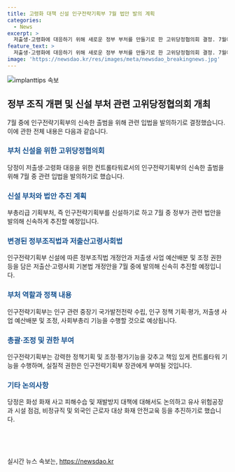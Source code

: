 ```yaml
---
title: 고령화 대책 신설 인구전략기획부 7월 법안 발의 계획
categories:
  - News
excerpt: >
  저출생·고령화에 대응하기 위해 새로운 정부 부처를 만들기로 한 고위당정협의회 결정. 7월에 관련 법안을 발의하여 빠른 시일 내에 출범할 예정이며, 이를 통해 정부는 인구 전략 및 정책 수립, 저출생 예산 관리 등의 책임을 부총리급 인구전략기획부에 위임할 계획이다. 또한 화성 화재 사고 피해수습과 재발방지 대책도 논의되었으며, 유사 위험공장과 시설 점검, 화재 안전교육 등의 대책이 추진될 예정이다.
feature_text: >
  저출생·고령화에 대응하기 위해 새로운 정부 부처를 만들기로 한 고위당정협의회 결정. 7월에 관련 법안을 발의하여 빠른 시일 내에 출범할 예정이며, 이를 통해 정부는 인구 전략 및 정책 수립, 저출생 예산 관리 등의 책임을 부총리급 인구전략기획부에 위임할 계획이다. 또한 화성 화재 사고 피해수습과 재발방지 대책도 논의되었으며, 유사 위험공장과 시설 점검, 화재 안전교육 등의 대책이 추진될 예정이다.
image: 'https://newsdao.kr/res/images/meta/newsdao_breakingnews.jpg'
---
```


<p><img src="https://newsdao.kr/res/images/meta/newsdao_breakingnews.jpg" alt="implanttips 속보" /></p>

<h2 data-ke-size="size26">정부 조직 개편 및 신설 부처 관련 고위당정협의회 개최</h2>

<p data-ke-size="size16">7월 중에 인구전략기획부의 신속한 출범을 위해 관련 입법을 발의하기로 결정했습니다. 이에 관한 전체 내용은 다음과 같습니다.</p>

<h3><b><span style="color: #1a5490;">부처 신설을 위한 고위당정협의회</span></b></h3>

<p data-ke-size="size16">당정이 저출생·고령화 대응을 위한 컨트롤타워로서의 인구전략기획부의 신속한 출범을 위해 7월 중 관련 입법을 발의하기로 했습니다.</p>

<h3><b><span style="color: #1a5490;">신설 부처와 법안 추진 계획</span></b></h3>

<p data-ke-size="size16">부총리급 기획부처, 즉 인구전략기획부를 신설하기로 하고 7월 중 정부가 관련 법안을 발의해 신속하게 추진할 예정입니다.</p>

<h3><b><span style="color: #1a5490;">변경된 정부조직법과 저출산고령사회법</span></b></h3>

<p data-ke-size="size16">인구전략기획부 신설에 따른 정부조직법 개정안과 저출생 사업 예산배분 및 조정 권한 등을 담은 저출산·고령사회 기본법 개정안을 7월 중에 발의해 신속히 추진할 예정입니다.</p>

<h3><b><span style="color: #1a5490;">부처 역할과 정책 내용</span></b></h3>

<p data-ke-size="size16">인구전략기획부는 인구 관련 중장기 국가발전전략 수립, 인구 정책 기획·평가, 저출생 사업 예산배분 및 조정, 사회부총리 기능을 수행할 것으로 예상됩니다.</p>

<h3><b><span style="color: #1a5490;">총괄·조정 및 권한 부여</span></b></h3>

<p data-ke-size="size16">인구전략기획부는 강력한 정책기획 및 조정·평가기능을 갖추고 책임 있게 컨트롤타워 기능을 수행하며, 실질적 권한은 인구전략기획부 장관에게 부여될 것입니다.</p>

<h3><b><span style="color: #1a5490;">기타 논의사항</span></b></h3>

<p data-ke-size="size16">당정은 화성 화재 사고 피해수습 및 재발방지 대책에 대해서도 논의하고 유사 위험공장과 시설 점검, 비정규직 및 외국인 근로자 대상 화재 안전교육 등을 추진하기로 했습니다.</p>

<p data-ke-size="size16">&nbsp;</p>

<p data-ke-size="size16">&nbsp;</p>
실시간 뉴스 속보는, <a href="https://newsdao.kr" rel="dofollow">https://newsdao.kr</a>


